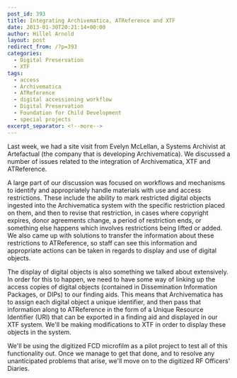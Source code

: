 ```yaml
---
post_id: 393
title: Integrating Archivematica, ATReference and XTF
date: 2013-01-30T20:21:14+00:00
author: Hillel Arnold
layout: post
redirect_from: /?p=393
categories:
  - Digital Preservation
  - XTF
tags:
  - access
  - Archivematica
  - ATReference
  - digital accessioning workflow
  - Digital Preservation
  - Foundation for Child Development
  - special projects
excerpt_separator: <!--more-->
---
```

Last week, we had a site visit from Evelyn McLellan, a Systems Archivist at Artefactual (the company that is developing Archivematica). We discussed a number of issues related to the integration of Archivematica, XTF and ATReference.<!--more-->

A large part of our discussion was focused on workflows and mechanisms to identify and appropriately handle materials with use and access restrictions. These include the ability to mark restricted digital objects ingested into the Archivematica system with the specific restriction placed on them, and then to revise that restriction, in cases where copyright expires, donor agreements change, a period of restriction ends, or something else happens which involves restrictions being lifted or added. We also came up with solutions to transfer the information about these restrictions to ATReference, so staff can see this information and appropriate actions can be taken in regards to display and use of digital objects.

The display of digital objects is also something we talked about extensively. In order for this to happen, we need to have some way of linking up the access copies of digital objects (contained in Dissemination Information Packages, or DIPs) to our finding aids. This means that Archivematica has to assign each digital object a unique identifier, and then pass that information along to ATReference in the form of a Unique Resource Identifier (URI) that can be exported in a finding aid and displayed in our XTF system. We'll be making modifications to XTF in order to display these objects in the system.

We'll be using the digitized FCD microfilm as a pilot project to test all of this functionality out. Once we manage to get that done, and to resolve any unanticipated problems that arise, we'll move on to the digitized RF Officers' Diaries.
